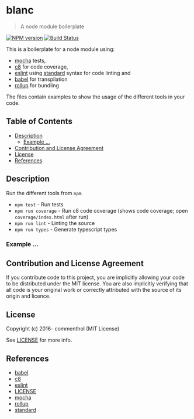 # blanc

> A node module boilerplate

[![NPM version](https://badge.fury.io/js/blanc.svg)](https://www.npmjs.com/package/blanc/)
[![Build Status](https://github.com/commenthol/blanc/workflows/CI/badge.svg?branch=master&event=push)](https://github.com/commenthol/blanc/actions/workflows/ci.yml?query=branch%3Amain)

This is a boilerplate for a node module using:

* [mocha][] tests,
* [c8][] for code coverage,
* [eslint][] using [standard][] syntax for code linting and
* [babel][] for transpilation
* [rollup][] for bundling

The files contain examples to show the usage of the different tools in your code.


## Table of Contents

<!-- !toc (minlevel=2 omit="Table of Contents") -->

* [Description](#description)
  * [Example ...](#example-)
* [Contribution and License Agreement](#contribution-and-license-agreement)
* [License](#license)
* [References](#references)

<!-- toc! -->

## Description

Run the different tools from `npm`

* `npm test`         - Run tests
* `npm run coverage` - Run c8 code coverage (shows code coverage; open `coverage/index.html` after run)
* `npm run lint`     - Linting the source
* `npm run types`    - Generate typescript types 


### Example ...


## Contribution and License Agreement

If you contribute code to this project, you are implicitly allowing your
code to be distributed under the MIT license. You are also implicitly
verifying that all code is your original work or correctly attributed
with the source of its origin and licence.

## License

Copyright (c) 2016- commenthol (MIT License)

See [LICENSE][] for more info.

## References

<!-- !ref -->

* [babel][babel]
* [c8][c8]
* [eslint][eslint]
* [LICENSE][LICENSE]
* [mocha][mocha]
* [rollup][rollup]
* [standard][standard]

<!-- ref! -->

[LICENSE]: ./LICENSE
[mocha]: http://mochajs.org/
[eslint]: http://eslint.org
[standard]: http://standardjs.com
[c8]: https://github.com/bcoe/c8
[babel]: https://babeljs.io/
[rollup]: https://rollupjs.org
